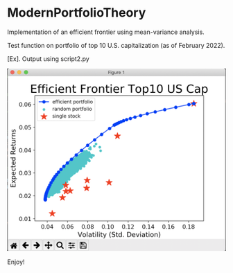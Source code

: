 # ModernPortfolioTheory

Implementation of an efficient frontier using mean-variance analysis.

Test function on portfolio of top 10 U.S. capitalization (as of February 2022).

[Ex]. Output using script2.py


![screenshot](screenshot.png)


Enjoy!
